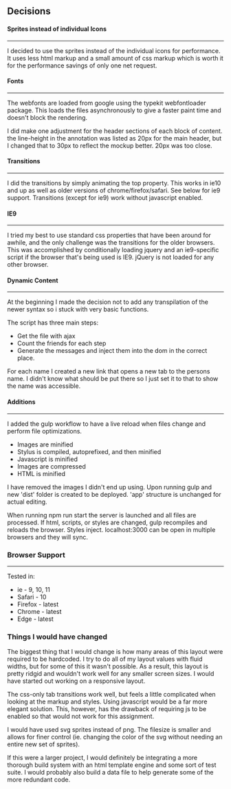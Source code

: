 ## Decisions

#### Sprites instead of individual Icons
----------------

I decided to use the sprites instead of the individual icons for performance. It uses less html markup and a small amount of css markup which is worth it for the performance savings of only one net request.


#### Fonts
----------------

The webfonts are loaded from google using the typekit webfontloader package. This loads the files asynchronously to give a faster paint time and doesn't block the rendering.

I did make one adjustment for the header sections of each block of content. the line-height in the annotation was listed as 20px for the main header, but I changed that to 30px to reflect the mockup better. 20px was too close.


#### Transitions
----------------

I did the transitions by simply animating the top property. This works in ie10 and up as well as older versions of chrome/firefox/safari. See below for ie9 support. Transitions (except for ie9) work without javascript enabled.


#### IE9
----------------

I tried my best to use standard css properties that have been around for awhile, and the only challenge was the transitions for the older browsers. This was accomplished by conditionally loading jquery and an ie9-specific script if the browser that's being used is IE9. jQuery is not loaded for any other browser.


#### Dynamic Content
----------------

At the beginning I made the decision not to add any transpilation of the newer syntax so i stuck with very basic functions.


The script has three main steps:
* Get the file with ajax
* Count the friends for each step
* Generate the messages and inject them into the dom in the correct place.


For each name I created a new link that opens a new tab to the persons name. I didn't know what should be put there so I just set it to that to show the name was accessible.


#### Additions
----------------

I added the gulp workflow to have a live reload when files change and perform file optimizations.

* Images are minified
* Stylus is compiled, autoprefixed, and then minified
* Javascript is minified
* Images are compressed
* HTML is minified

I have removed the images I didn't end up using. Upon running gulp and new 'dist' folder is created to be deployed. 'app' structure is unchanged for actual editing.

When running npm run start the server is launched and all files are processed. If html, scripts, or styles are changed, gulp recompiles and reloads the browser. Styles inject. localhost:3000 can be open in multiple browsers and they will sync.


### Browser Support
----------------


Tested in:
* ie - 9, 10, 11
* Safari - 10
* Firefox - latest
* Chrome - latest
* Edge - latest


### Things I would have changed

The biggest thing that I would change is how many areas of this layout were required to be hardcoded. I try to do all of my layout values with fluid widths, but for some of this it wasn't possible. As a result, this layout is pretty ridgid and wouldn't work well for any smaller screen sizes. I would have started out working on a responsive layout.


The css-only tab transitions work well, but feels a little complicated when looking at the markup and styles. Using javascript would be a far more elegant solution. This, however, has the drawback of requiring js to be enabled so that would not work for this assignment.


I would have used svg sprites instead of png. The filesize is smaller and allows for finer control (ie. changing the color of the svg without needing an entire new set of sprites).


If this were a larger project, I would definitely be integrating a more thorough build system with an html template engine and some sort of test suite. I would probably also build a data file to help generate some of the more redundant code.
